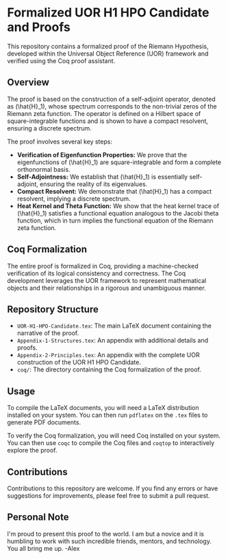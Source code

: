 # Formalized UOR H1 HPO Candidate and Proofs

This repository contains a formalized proof of the Riemann Hypothesis, developed within the Universal Object Reference (UOR) framework and verified using the Coq proof assistant.

## Overview

The proof is based on the construction of a self-adjoint operator, denoted as \(\hat{H}_1\), whose spectrum corresponds to the non-trivial zeros of the Riemann zeta function. The operator is defined on a Hilbert space of square-integrable functions and is shown to have a compact resolvent, ensuring a discrete spectrum.

The proof involves several key steps:

- **Verification of Eigenfunction Properties:** We prove that the eigenfunctions of \(\hat{H}_1\) are square-integrable and form a complete orthonormal basis.
- **Self-Adjointness:** We establish that \(\hat{H}_1\) is essentially self-adjoint, ensuring the reality of its eigenvalues.
- **Compact Resolvent:** We demonstrate that \(\hat{H}_1\) has a compact resolvent, implying a discrete spectrum.
- **Heat Kernel and Theta Function:** We show that the heat kernel trace of \(\hat{H}_1\) satisfies a functional equation analogous to the Jacobi theta function, which in turn implies the functional equation of the Riemann zeta function.

## Coq Formalization

The entire proof is formalized in Coq, providing a machine-checked verification of its logical consistency and correctness. The Coq development leverages the UOR framework to represent mathematical objects and their relationships in a rigorous and unambiguous manner.

## Repository Structure

- `UOR-H1-HPO-Candidate.tex`: The main LaTeX document containing the narrative of the proof.
- `Appendix-1-Structures.tex`: An appendix with additional details and proofs.
-  `Appendix-2-Principles.tex`: An appendix with the complete UOR construction of the UOR H1 HPO Candidate.
- `coq/`: The directory containing the Coq formalization of the proof.

## Usage

To compile the LaTeX documents, you will need a LaTeX distribution installed on your system. You can then run `pdflatex` on the `.tex` files to generate PDF documents.

To verify the Coq formalization, you will need Coq installed on your system. You can then use `coqc` to compile the Coq files and `coqtop` to interactively explore the proof.

## Contributions

Contributions to this repository are welcome. If you find any errors or have suggestions for improvements, please feel free to submit a pull request.

## Personal Note

I'm proud to present this proof to the world. I am but a novice and it is humbling to work with such incredible friends, mentors, and technology. You all bring me up. -Alex